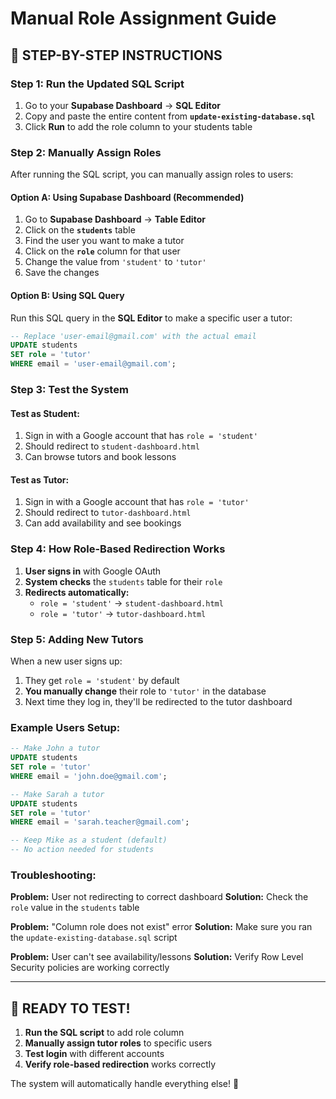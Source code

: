 # Manual Role Assignment Guide

## 🎯 **STEP-BY-STEP INSTRUCTIONS**

### **Step 1: Run the Updated SQL Script**
1. Go to your **Supabase Dashboard** → **SQL Editor**
2. Copy and paste the entire content from **`update-existing-database.sql`**
3. Click **Run** to add the role column to your students table

### **Step 2: Manually Assign Roles**
After running the SQL script, you can manually assign roles to users:

#### **Option A: Using Supabase Dashboard (Recommended)**
1. Go to **Supabase Dashboard** → **Table Editor**
2. Click on the **`students`** table
3. Find the user you want to make a tutor
4. Click on the **`role`** column for that user
5. Change the value from `'student'` to `'tutor'`
6. Save the changes

#### **Option B: Using SQL Query**
Run this SQL query in the **SQL Editor** to make a specific user a tutor:

```sql
-- Replace 'user-email@gmail.com' with the actual email
UPDATE students 
SET role = 'tutor' 
WHERE email = 'user-email@gmail.com';
```

### **Step 3: Test the System**

#### **Test as Student:**
1. Sign in with a Google account that has `role = 'student'`
2. Should redirect to `student-dashboard.html`
3. Can browse tutors and book lessons

#### **Test as Tutor:**
1. Sign in with a Google account that has `role = 'tutor'`
2. Should redirect to `tutor-dashboard.html`
3. Can add availability and see bookings

### **Step 4: How Role-Based Redirection Works**

1. **User signs in** with Google OAuth
2. **System checks** the `students` table for their `role`
3. **Redirects automatically:**
   - `role = 'student'` → `student-dashboard.html`
   - `role = 'tutor'` → `tutor-dashboard.html`

### **Step 5: Adding New Tutors**

When a new user signs up:
1. They get `role = 'student'` by default
2. **You manually change** their role to `'tutor'` in the database
3. Next time they log in, they'll be redirected to the tutor dashboard

### **Example Users Setup:**

```sql
-- Make John a tutor
UPDATE students 
SET role = 'tutor' 
WHERE email = 'john.doe@gmail.com';

-- Make Sarah a tutor  
UPDATE students 
SET role = 'tutor' 
WHERE email = 'sarah.teacher@gmail.com';

-- Keep Mike as a student (default)
-- No action needed for students
```

### **Troubleshooting:**

**Problem:** User not redirecting to correct dashboard
**Solution:** Check the `role` value in the `students` table

**Problem:** "Column role does not exist" error
**Solution:** Make sure you ran the `update-existing-database.sql` script

**Problem:** User can't see availability/lessons
**Solution:** Verify Row Level Security policies are working correctly

---

## 🚀 **READY TO TEST!**

1. **Run the SQL script** to add role column
2. **Manually assign tutor roles** to specific users
3. **Test login** with different accounts
4. **Verify role-based redirection** works correctly

The system will automatically handle everything else! 🎉
